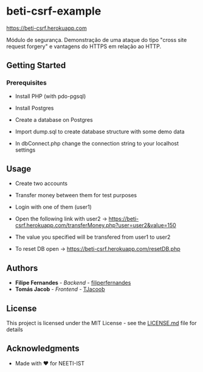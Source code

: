 # beti-csrf-example

https://beti-csrf.herokuapp.com

Módulo de segurança. Demonstração de uma ataque do tipo "cross site request forgery" e vantagens do HTTPS em relação ao HTTP.

## Getting Started

### Prerequisites

- Install PHP (with pdo-pgsql)
- Install Postgres

- Create a database on Postgres
- Import dump.sql to create database structure with some demo data

- In dbConnect.php change the connection string to your localhost settings


## Usage

- Create two accounts
- Transfer money between them for test purposes

- Login with one of them (user1)
- Open the following link with user2 -> https://beti-csrf.herokuapp.com/transferMoney.php?user=user2&value=150

- The value you specified will be transfered from user1 to user2

- To reset DB open -> https://beti-csrf.herokuapp.com/resetDB.php

## Authors

* **Filipe Fernandes** - *Backend* - [filiperfernandes](https://github.com/filiperfernandes)
* **Tomás Jacob** - *Frontend* - [TJacoob](https://github.com/TJacoob)

## License

This project is licensed under the MIT License - see the [LICENSE.md](LICENSE.md) file for details

## Acknowledgments

* Made with :heart: for NEETI-IST



